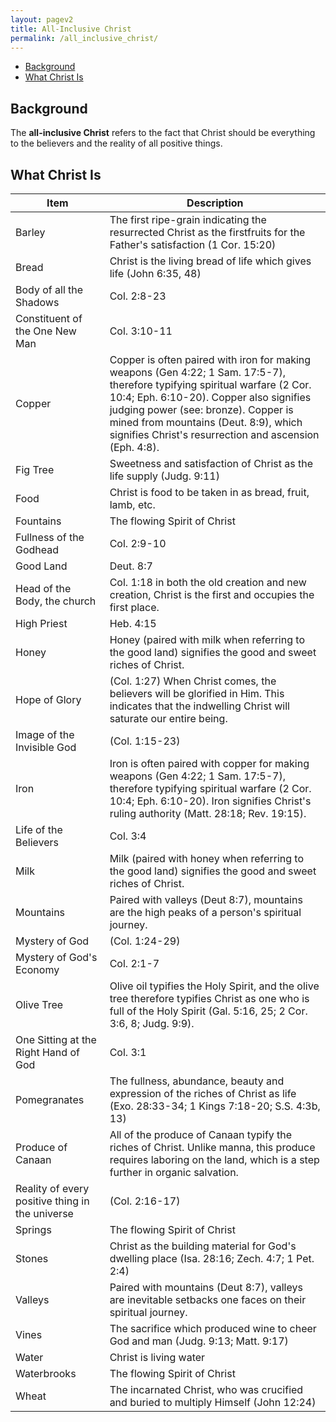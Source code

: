 ```yaml
---
layout: pagev2
title: All-Inclusive Christ
permalink: /all_inclusive_christ/
---
```

- [Background](#background)
- [What Christ Is](#what-christ-is)

## Background

The **all-inclusive Christ** refers to the fact that Christ should be everything to the believers and the reality of all positive things.

## What Christ Is

| Item | Description |
| --- | --- |
| Barley | The first ripe-grain indicating the resurrected Christ as the firstfruits for the Father's satisfaction (1 Cor. 15:20) |
| Bread | Christ is the living bread of life which gives life (John 6:35, 48) |
| Body of all the Shadows | Col. 2:8-23 |
| Constituent of the One New Man | Col. 3:10-11 |
| Copper | Copper is often paired with iron for making weapons (Gen 4:22; 1 Sam. 17:5-7), therefore typifying spiritual warfare (2 Cor. 10:4; Eph. 6:10-20). Copper also signifies judging power (see: bronze). Copper is mined from mountains (Deut. 8:9), which signifies Christ's resurrection and ascension (Eph. 4:8). |
| Fig Tree | Sweetness and satisfaction of Christ as the life supply (Judg. 9:11) |
| Food | Christ is food to be taken in as bread, fruit, lamb, etc. |
| Fountains | The flowing Spirit of Christ |
| Fullness of the Godhead | Col. 2:9-10 |
| Good Land | Deut. 8:7 |
| Head of the Body, the church | Col. 1:18 in both the old creation and new creation, Christ is the first and occupies the first place. |
| High Priest | Heb. 4:15 |
| Honey |  Honey (paired with milk when referring to the good land) signifies the good and sweet riches of Christ. |
| Hope of Glory | (Col. 1:27) When Christ comes, the believers will be glorified in Him. This indicates that the indwelling Christ will saturate our entire being. |
| Image of the Invisible God | (Col. 1:15-23) |
| Iron | Iron is often paired with copper for making weapons (Gen 4:22; 1 Sam. 17:5-7), therefore typifying spiritual warfare (2 Cor. 10:4; Eph. 6:10-20). Iron signifies Christ's ruling authority (Matt. 28:18; Rev. 19:15). |
| Life of the Believers | Col. 3:4 |
| Milk | Milk (paired with honey when referring to the good land) signifies the good and sweet riches of Christ. |
| Mountains | Paired with valleys (Deut 8:7), mountains are the high peaks of a person's spiritual journey. |
| Mystery of God | (Col. 1:24-29) |
| Mystery of God's Economy | Col. 2:1-7 |
| Olive Tree | Olive oil typifies the Holy Spirit, and the olive tree therefore typifies Christ as one who is full of the Holy Spirit (Gal. 5:16, 25; 2 Cor. 3:6, 8; Judg. 9:9). |
| One Sitting at the Right Hand of God | Col. 3:1 |
| Pomegranates | The fullness, abundance, beauty and expression of the riches of Christ as life (Exo. 28:33-34; 1 Kings 7:18-20; S.S. 4:3b, 13) |
| Produce of Canaan | All of the produce of Canaan typify the riches of Christ. Unlike manna, this produce requires laboring on the land, which is a step further in organic salvation. |
| Reality of every positive thing in the universe | (Col. 2:16-17) |
| Springs | The flowing Spirit of Christ |
| Stones | Christ as the building material for God's dwelling place (Isa. 28:16; Zech. 4:7; 1 Pet. 2:4) |
| Valleys | Paired with mountains (Deut 8:7), valleys are inevitable setbacks one faces on their spiritual journey. |
| Vines | The sacrifice which produced wine to cheer God and man (Judg. 9:13; Matt. 9:17) |
| Water | Christ is living water |
| Waterbrooks | The flowing Spirit of Christ |
| Wheat | The incarnated Christ, who was crucified and buried to multiply Himself (John 12:24) |